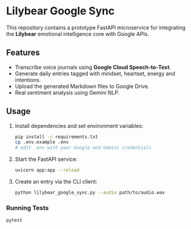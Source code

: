 # Lilybear Google Sync

This repository contains a prototype FastAPI microservice for integrating the
**Lilybear** emotional intelligence core with Google APIs.

## Features

- Transcribe voice journals using **Google Cloud Speech‑to‑Text**.
- Generate daily entries tagged with mindset, heartset, energy and intentions.
- Upload the generated Markdown files to Google Drive.
- Real sentiment analysis using Gemini NLP.

## Usage

1. Install dependencies and set environment variables:
   ```bash
   pip install -r requirements.txt
   cp .env.example .env
   # edit .env with your Google and Gemini credentials
   ```
2. Start the FastAPI service:
   ```bash
   uvicorn app:app --reload
   ```
3. Create an entry via the CLI client:
   ```bash
   python lilybear_google_sync.py --audio path/to/audio.wav
   ```

### Running Tests

```bash
pytest
```
